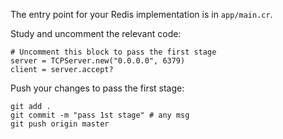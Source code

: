 The entry point for your Redis implementation is in `app/main.cr`.

Study and uncomment the relevant code: 

```crystal
# Uncomment this block to pass the first stage
server = TCPServer.new("0.0.0.0", 6379)
client = server.accept?
```

Push your changes to pass the first stage:

```
git add .
git commit -m "pass 1st stage" # any msg
git push origin master
```
